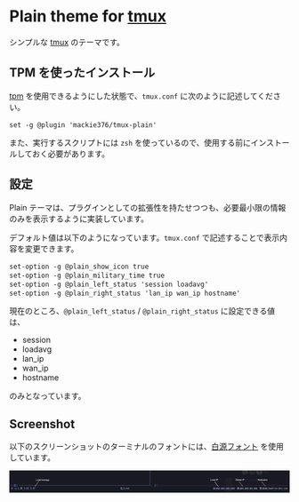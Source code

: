 # Plain theme for [tmux](https://github.com/tmux/tmux/wiki)

シンプルな [tmux](https://github.com/tmux/tmux/wiki) のテーマです。

## TPM を使ったインストール

[tpm](https://github.com/tmux-plugins/tpm) を使用できるようにした状態で、`tmux.conf` に次のように記述してください。

```
set -g @plugin 'mackie376/tmux-plain'
```

また、実行するスクリプトには `zsh` を使っているので、使用する前にインストールしておく必要があります。

## 設定

Plain テーマは、プラグインとしての拡張性を持たせつつも、必要最小限の情報のみを表示するように実装しています。

デフォルト値は以下のようになっています。`tmux.conf` で記述することで表示内容を変更できます。

```
set-option -g @plain_show_icon true
set-option -g @plain_military_time true
set-option -g @plain_left_status 'session loadavg'
set-option -g @plain_right_status 'lan_ip wan_ip hostname'
```

現在のところ、`@plain_left_status` / `@plain_right_status` に設定できる値は、

- session
- loadavg
- lan_ip
- wan_ip
- hostname

のみとなっています。

## Screenshot

以下のスクリーンショットのターミナルのフォントには、[白源フォント](https://github.com/yuru7/HackGen) を使用しています。

![Screenshot](./screenshot.png)
